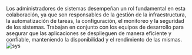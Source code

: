 Los administradores de sistemas desempeñan un rol fundamental en esta colaboración, ya que son responsables de la gestión de la infraestructura, la automatización de tareas, la configuración, el monitoreo y la seguridad de los sistemas. Trabajan en conjunto con los equipos de desarrollo para asegurar que las aplicaciones se desplieguen de manera eficiente y confiable, manteniendo la disponibilidad y el rendimiento de las mismas. 
![sys](/img/sys.jpg)
